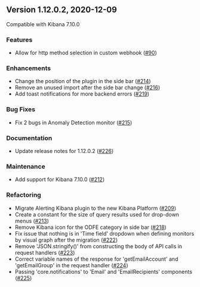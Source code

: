 ## Version 1.12.0.2, 2020-12-09

Compatible with Kibana 7.10.0

### Features
  * Allow for http method selection in custom webhook ([#90](https://github.com/opendistro-for-elasticsearch/alerting-kibana-plugin/pull/90))

### Enhancements
  * Change the position of the plugin in the side bar ([#214](https://github.com/opendistro-for-elasticsearch/alerting-kibana-plugin/pull/214))
  * Remove an unused import after the side bar change ([#216](https://github.com/opendistro-for-elasticsearch/alerting-kibana-plugin/pull/216))
  * Add toast notifications for more backend errors ([#219](https://github.com/opendistro-for-elasticsearch/alerting-kibana-plugin/pull/219))

### Bug Fixes
  * Fix 2 bugs in Anomaly Detection monitor ([#215](https://github.com/opendistro-for-elasticsearch/alerting-kibana-plugin/pull/215))

### Documentation
  * Update release notes for 1.12.0.2 ([#226](https://github.com/opendistro-for-elasticsearch/alerting-kibana-plugin/pull/226))

### Maintenance
  * Add support for Kibana 7.10.0 ([#212](https://github.com/opendistro-for-elasticsearch/alerting-kibana-plugin/pull/212))

### Refactoring
  * Migrate Alerting Kibana plugin to the new Kibana Platform ([#209](https://github.com/opendistro-for-elasticsearch/alerting-kibana-plugin/pull/209))
  * Create a constant for the size of query results used for drop-down menus ([#213](https://github.com/opendistro-for-elasticsearch/alerting-kibana-plugin/pull/213))
  * Remove Kibana icon for the ODFE category in side bar ([#218](https://github.com/opendistro-for-elasticsearch/alerting-kibana-plugin/pull/218))
  * Fix issue that nothing is in 'Time field' dropdown when defining monitors by visual graph after the migration ([#222](https://github.com/opendistro-for-elasticsearch/alerting-kibana-plugin/pull/222))
  * Remove 'JSON.stringify()' from constructing the body of API calls in request handlers ([#223](https://github.com/opendistro-for-elasticsearch/alerting-kibana-plugin/pull/223))
  * Correct variable names of the response for 'getEmailAccount' and 'getEmailGroup' in the request handler  ([#224](https://github.com/opendistro-for-elasticsearch/alerting-kibana-plugin/pull/224))
  * Passing 'core.notifications' to 'Email' and 'EmailRecipients' components ([#225](https://github.com/opendistro-for-elasticsearch/alerting-kibana-plugin/pull/225))